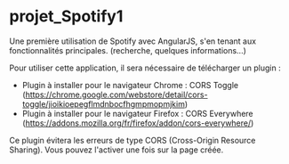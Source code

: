 # projet_Spotify1
Une première utilisation de Spotify avec AngularJS, s'en tenant aux fonctionnalités principales. (recherche, quelques informations...)

Pour utiliser cette application, il sera nécessaire de télécharger un plugin :
- Plugin à installer pour le navigateur Chrome : CORS Toggle (https://chrome.google.com/webstore/detail/cors-toggle/jioikioepegflmdnbocfhgmpmopmjkim)
- Plugin à installer pour le navigateur Firefox : CORS Everywhere (https://addons.mozilla.org/fr/firefox/addon/cors-everywhere/)

Ce plugin évitera les erreurs de type CORS (Cross-Origin Resource Sharing). Vous pouvez l'activer une fois sur la page créée.
